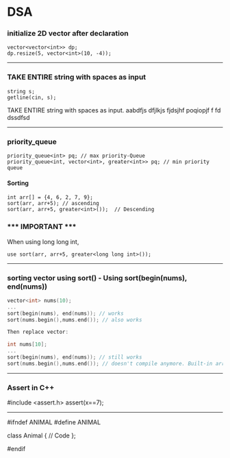 # DSA

### initialize 2D vector after declaration
```
vector<vector<int>> dp;
dp.resize(5, vector<int>(10, -4));
```
--------------------------------
### TAKE ENTIRE string with spaces as input
```   
string s;
getline(cin, s);
```    
TAKE ENTIRE string with spaces as input.
aabdfjs dfjlkjs fjdsjhf  poqiopjf  f  fd  dssdfsd

--------------------------------
### priority_queue
```
priority_queue<int> pq; // max priority-Queue
priority_queue<int, vector<int>, greater<int>> pq; // min priority queue
```
#### Sorting
```
int arr[] = {4, 6, 2, 7, 9};
sort(arr, arr+5); // ascending
sort(arr, arr+5, greater<int>());  // Descending 
```
### *** IMPORTANT ***
When using long long int,
```
use sort(arr, arr+5, greater<long long int>());
```
--------------------------------
### sorting vector using sort() - Using sort(begin(nums), end(nums))
```cpp
vector<int> nums(10);
...
sort(begin(nums), end(nums)); // works
sort(nums.begin(),nums.end()); // also works

Then replace vector:

int nums[10];
...
sort(begin(nums), end(nums)); // still works
sort(nums.begin(),nums.end()); // doesn't compile anymore. Built-in arrays don't have `.begin()` and `end()` methods.
```

--------------------------------
### Assert in C++

#include <assert.h>
assert(x==7);

--------------------------------
#ifndef ANIMAL
#define ANIMAL

class Animal {
    // Code
};

#endif
